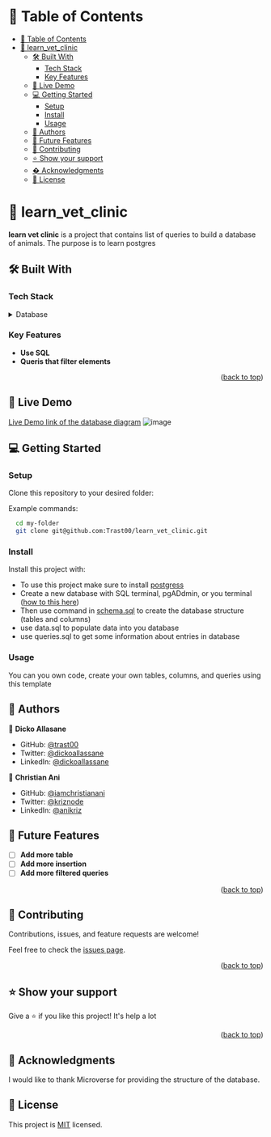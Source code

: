 <a name="readme-top"></a>

# 📗 Table of Contents

- [📗 Table of Contents](#-table-of-contents)
- [📖 learn\_vet\_clinic ](#-learn_vet_clinic-)
  - [🛠 Built With ](#-built-with-)
    - [Tech Stack ](#tech-stack-)
    - [Key Features ](#key-features-)
  - [🚀 Live Demo ](#-live-demo-)
  - [💻 Getting Started ](#-getting-started-)
    - [Setup](#setup)
    - [Install](#install)
    - [Usage](#usage)
  - [👥 Authors ](#-authors-)
  - [🔭 Future Features ](#-future-features-)
  - [🤝 Contributing ](#-contributing-)
  - [⭐️ Show your support ](#️-show-your-support-)
  - [� Acknowledgments ](#-acknowledgments-)
  - [📝 License ](#-license-)


# 📖 learn_vet_clinic <a name="about-project"></a>

**learn vet clinic** is a project that contains list of queries to build a database of animals. The purpose is to learn postgres

## 🛠 Built With <a name="built-with"></a>

### Tech Stack <a name="tech-stack"></a>

<details>
<summary>Database</summary>
  <ul>
    <li><a href="https://www.postgresql.org/">PostgreSQL</a></li>
  </ul>
</details>

### Key Features <a name="key-features"></a>

- **Use SQL**
- **Queris that filter elements**

<p align="right">(<a href="#readme-top">back to top</a>)</p>

## 🚀 Live Demo <a name="live-demo"></a>

[Live Demo link of the database diagram](https://drawsql.app/teams/allassane-dicko/diagrams/first-project)
![image](https://user-images.githubusercontent.com/74411135/221829442-78fb6dab-1836-46de-87dc-9ce97bf244af.png)


## 💻 Getting Started <a name="getting-started"></a>

### Setup

Clone this repository to your desired folder:

Example commands:

```sh
  cd my-folder
  git clone git@github.com:Trast00/learn_vet_clinic.git
```



### Install

Install this project with:

- To use this project make sure to install [postgress](https://www.postgresql.org/)
- Create a new database with SQL terminal, pgADdmin, or you terminal ([how to this here](https://www.postgresql.org/docs/current/sql-createdatabase.html))
- Then use command in [schema.sql]() to create the database structure (tables and columns)
- use data.sql to populate data into you database
- use queries.sql to get some information about entries in database

### Usage

You can you own code, create your own tables, columns, and queries using this template

<!-- AUTHORS -->

## 👥 Authors <a name="authors"></a>

👤 **Dicko Allasane**

- GitHub: [@trast00](https://github.com/Trast00)
- Twitter: [@dickoallassane](https://twitter.com/AllassaneDicko0/)
- LinkedIn: [@dickoallassane](https://www.linkedin.com/in/allassane-dicko-744aaa224)

👤 **Christian Ani**

- GitHub: [@iamchristianani](https://github.com/iamchristianani)
- Twitter: [@kriznode](https://twitter.com/kriznode)
- LinkedIn: [@anikriz](https://www.linkedin.com/in/anikriz/)


## 🔭 Future Features <a name="future-features"></a>

- [ ] **Add more table**
- [ ] **Add more insertion**
- [ ] **Add more filtered queries**

<p align="right">(<a href="#readme-top">back to top</a>)</p>

## 🤝 Contributing <a name="contributing"></a>

Contributions, issues, and feature requests are welcome!

Feel free to check the [issues page](https://github.com/Trast00/learn_vet_clinic/issues).

<p align="right">(<a href="#readme-top">back to top</a>)</p>

## ⭐️ Show your support <a name="support"></a>

Give a ⭐️ if you like this project! It's help a lot

<p align="right">(<a href="#readme-top">back to top</a>)</p>

## 🙏 Acknowledgments <a name="acknowledgements"></a>

I would like to thank Microverse for providing the structure of the database.

## 📝 License <a name="license"></a>

This project is [MIT](./LICENSE) licensed.

